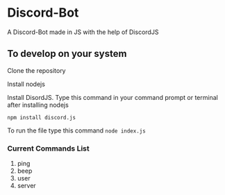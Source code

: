 # Discord-Bot
A Discord-Bot made in JS with the help of DiscordJS

## To develop on your system
Clone the repository

Install nodejs

Install DisordJS. Type this command in your command prompt or terminal after installing nodejs

`npm install discord.js`

To run the file type this command `node index.js`

### Current Commands List 
1. ping
2. beep
3. user
4. server

